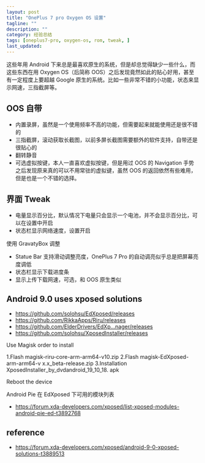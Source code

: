 ```yaml
---
layout: post
title: "OnePlus 7 pro Oxygen OS 设置"
tagline: ""
description: ""
category: 经验总结
tags: [oneplus7-pro, oxygen-os, rom, tweak, ]
last_updated:
---
```


这些年用 Android 下来总是最喜欢原生的系统，但是却总觉得缺少一些什么，而这些东西在用 Oxygen OS（后简称 OOS）之后发现竟然如此的贴心好用，甚至有一定程度上要超越 Google 原生的系统。比如一些非常不错的小功能，状态来显示网速，三指截屏等。


## OOS 自带

- 内置录屏，虽然是一个使用频率不高的功能，但需要起来就能使用还是很不错的
- 三指截屏，滚动获取长截图，以前多屏长截图需要额外的软件支持，自带还是很贴心的
- 翻转静音
- 可选虚拟按键，本人一直喜欢虚拟按键，但是用过 OOS 的 Navigation 手势之后发现原来真的可以不用常驻的虚拟键，虽然 OOS 的返回依然有些难用，但是也是一个不错的选择。

## 界面 Tweak

- 电量显示百分比，默认情况下电量只会显示一个电池，并不会显示百分比，可以在设置中开启
- 状态栏显示网络速度，设置开启

使用 GravatyBox 调整

- Statue Bar 支持滑动调整亮度，OnePlus 7 Pro 的自动调亮似乎总是把屏幕亮度调低
- 状态栏显示下载进度条
- 显示上传下载网速，可选，和 OOS 原生类似


## Android 9.0 uses xposed solutions


- https://github.com/solohsu/EdXposed/releases
- https://github.com/RikkaApps/Riru/releases
- https://github.com/ElderDrivers/EdXp...nager/releases
- https://github.com/solohsu/XposedInstaller/releases

Use Magisk order to install

1.Flash magisk-riru-core-arm-arm64-v10.zip
2.Flash magisk-EdXposed-arm-arm64-v x.x_beta-release.zip
3.Installation XposedInstaller_by_dvdandroid_19_10_18. apk

Reboot the device

Android Pie 在 EdXposed 下可用的模块列表

- <https://forum.xda-developers.com/xposed/list-xposed-modules-android-pie-ed-t3892768>


## reference

- <https://forum.xda-developers.com/xposed/android-9-0-xposed-solutions-t3889513>
